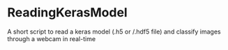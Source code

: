# ReadingKerasModel
A short script to read a keras model (.h5 or /.hdf5 file) and classify images through a webcam in real-time
